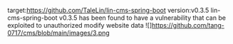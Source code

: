 target:https://github.com/TaleLin/lin-cms-spring-boot 
version:v0.3.5
lin-cms-spring-boot v0.3.5 has been found to have a vulnerability that can be exploited to unauthorized modify website data
![]https://github.com/tang-0717/cms/blob/main/images/3.png

